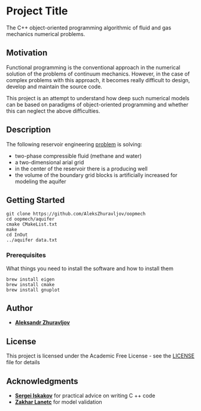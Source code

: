 # Project Title
The C++ object-oriented programming algorithmic of fluid and gas mechanics numerical problems.

## Motivation
Functional programming is the conventional approach in the numerical solution of the problems of continuum mechanics.
However, in the case of complex problems with this approach, it becomes really difficult to design, develop and maintain the source code.

This project is an attempt to understand how deep such numerical models can be based on paradigms of object-oriented programming
and whether this can neglect the above difficulties.

## Description
The following reservoir engineering [problem](https://github.com/AleksZhuravljov/oopmech/aquifer/scheme.png) is solving:

- two-phase compressible fluid (methane and water)
- a two-dimensional arial grid
- in the center of the reservoir there is a producing well
- the volume of the boundary grid blocks is artificially increased for modeling the aquifer

## Getting Started

```
git clone https://github.com/AleksZhuravljov/oopmech
cd oopmech/aquifer
cmake CMakeList.txt
make
cd InOut
../aquifer data.txt
```

### Prerequisites

What things you need to install the software and how to install them

```
brew install eigen
brew install cmake
brew install gnuplot
```

## Author

* [**Aleksandr Zhuravljov**](https://github.com/AleksZhuravljov/)


## License

This project is licensed under the Academic Free License - see the [LICENSE](LICENSE) file for details

## Acknowledgments

* [**Sergei Iskakov**](https://github.com/iskakoff) for practical advice on writing C ++ code 
* [**Zakhar Lanetc**](https://github.com/lanetszb) for model validation


